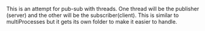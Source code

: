 This is an attempt for pub-sub with threads.
One thread will be the publisher (server) and the other will be the subscriber(client).
This is similar to multiProcesses but it gets its own folder to make it easier to handle.
